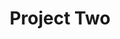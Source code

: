 ---
layout: layout.njk
title: Project Two
tags: project
featuredImage: https://placehold.co/800x400/orange/white?text=Eleventy+Guide
---